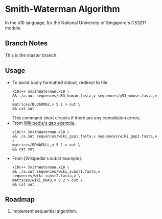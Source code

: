 # Smith-Waterman Algorithm
In the x10 language, for the National University of Singapore's CS3211 module.

## Branch Notes
This is the master branch.

## Usage
- To avoid badly formatted stdout, redirect to file.
  ```
  x10c++ SmithWaterman.x10 \
  && ./a.out sequences/p53_human.fasta,v sequences/p53_mouse.fasta,v \
  matrices/BLOSUM62,v 5 1 > out \
  && cat out
  ```
  This command short circuits if there are any compilation errors.
- From [Wikipedia's gap example].
  ```
  x10c++ SmithWaterman.x10 \
  && ./a.out sequences/wiki_gap1.fasta,v sequences/wiki_gap2.fasta,v \
  matrices/EDNAFULL,v 5 1 > out \
  && cat out
  ```
- From [Wikipedia's subst example].
  ```
  x10c++ SmithWaterman.x10 \
  && ./a.out sequences/wiki_subst1.fasta,v sequences/wiki_subst2.fasta,v \
  matrices/wiki_DNA3,v 0 2 > out \
  && cat out
  ```

## Roadmap
1. Implement sequential algorithm.

[Wikipedia's gap example]: https://en.wikipedia.org/wiki/Smith%E2%80%93Waterman_algorithm#Gap_penalty_example
